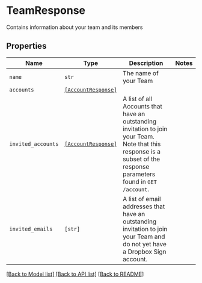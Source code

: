 # TeamResponse

Contains information about your team and its members

## Properties

| Name | Type | Description | Notes |
| ---- | ---- | ----------- | ----- |
| `name` | ```str``` |  The name of your Team  |  |
| `accounts` | [```[AccountResponse]```](AccountResponse.md) |    |  |
| `invited_accounts` | [```[AccountResponse]```](AccountResponse.md) |  A list of all Accounts that have an outstanding invitation to join your Team. Note that this response is a subset of the response parameters found in `GET /account`.  |  |
| `invited_emails` | ```[str]``` |  A list of email addresses that have an outstanding invitation to join your Team and do not yet have a Dropbox Sign account.  |  |


[[Back to Model list]](../README.md#documentation-for-models) [[Back to API list]](../README.md#documentation-for-api-endpoints) [[Back to README]](../README.md)


